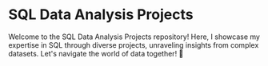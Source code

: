 # SQL Data Analysis Projects
 Welcome to the SQL Data Analysis Projects repository! Here, I showcase my expertise in SQL through diverse projects, unraveling insights from complex datasets. Let's navigate the world of data together! 🚀
